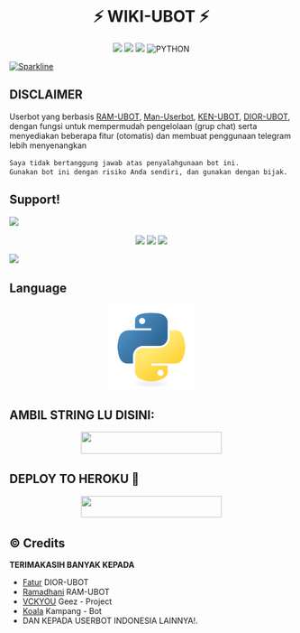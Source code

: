 <h1 align="center">⚡ WIKI-UBOT ⚡</h1>


<p align="center">
    <a href="https://github.com/Wiki28/WIKI-UBOT/commits/WIKI-UBOT"><img 
src="https://img.shields.io/github/last-commit/Wiki28/WIKI-UBOT?color=ff0000&logo=github&logoColor=green&style=for-the-badge" /></a>
    <a href="https://github.com/Wiki28/WIKI-UBOT"> <img 
src="https://img.shields.io/github/repo-size/Wiki28/WIKI-UBOT?logo=github&logoColor=green&style=for-the-badge" /></a>
    <a href="https://pypi.org/project/Telethon/"><img 
src="https://img.shields.io/pypi/v/telethon?color=important&label=telethon&logo=python&logoColor=green&style=for-the-badge" /></a>
    <img alt="PYTHON" src="https://img.shields.io/badge/PYTHON-v3.9.6-purple?style=for-the-badge&logo=appveyor&logoColor=green"/>
    </p>

[![Sparkline](https://stars.medv.io/Wiki28/WIKI-UBOT.svg)](https://stars.medv.io/DIORrios285/DIOR-UBOT)


## DISCLAIMER

Userbot yang berbasis [RAM-UBOT](https://github.com/ramadhani892/RAM-UBOT), [Man-Userbot](https://github.com/mrismanaziz/Man-Userbot), [KEN-UBOT](https://github.com/Kennedy-ex/KEN-UBOT), [DIOR-UBOT](https://github.com/DIORrios285/DIOR-UBOT), dengan fungsi untuk mempermudah pengelolaan (grup chat) serta menyediakan beberapa fitur (otomatis) dan membuat penggunaan telegram lebih menyenangkan 

```
Saya tidak bertanggung jawab atas penyalahgunaan bot ini.
Gunakan bot ini dengan risiko Anda sendiri, dan gunakan dengan bijak.
```

## Support!
</p>
<img src="https://user-images.githubusercontent.com/73097560/115834477-dbab4500-a447-11eb-908a-139a6edaec5c.gif">
    <p align="center"> 
    <a href="https://t.me/Fantasi_Virtual" target="blank"><img src="https://img.icons8.com/nolan/55/telegram-app.png" /></a>
    <a href="https://t.me/keluhkuhadeh" target="blank"><img src="https://img.icons8.com/nolan/55/telegram-app.png" /></a>
    <a href="https://instagram.com/terserah_wiki" target="blank"><img src="https://img.icons8.com/nolan/55/instagram-new.png" /></a>
</p>
<img src="https://user-images.githubusercontent.com/73097560/115834477-dbab4500-a447-11eb-908a-139a6edaec5c.gif">

## Language
<p align="center"> 
<a 
href="https://www.python.org" target="_blank"> <img 
src="https://raw.githubusercontent.com/devicons/devicon/master/icons/python/python-original.svg" alt="python" width="150" height="150"/> 
</a> </p>



## AMBIL STRING LU DISINI:
<p align="center"><a 
href="https://replit.com/@DIORrios285/DIOR-UBOT-STRING?v=1"><img 
src="https://img.shields.io/badge/Generate%20String%20Sesion-000000?style=flat&logo=replit&logoColor=white" width="250" height="38.60" />
</a></p>

## DEPLOY TO HEROKU 💜
<p align="center"><a 
href="https://heroku.com/deploy?template=https://github.com/Wiki28/WIKI-UBOT/"> <img 
src="https://img.shields.io/badge/Deploy%20To%20Heroku-DE1EFB?style=flat&logo=heroku" width="250" height="38.60" />
</a></p>

## © Credits

 **TERIMAKASIH BANYAK KEPADA**
*   [Fatur](https://github.com/DIORros285/DIOR-UBOT) DIOR-UBOT 
*   [Ramadhani](https://github.com/ramadhani892/RAM-UBOT) RAM-UBOT
*   [VCKYOU](https://github.com/Vckyou/Geez-Project)    Geez - Project
*   [Koala](https://github.com/ManusiaRakitan/Kampang-Bot)    Kampang - Bot
*   DAN KEPADA USERBOT INDONESIA LAINNYA!.
